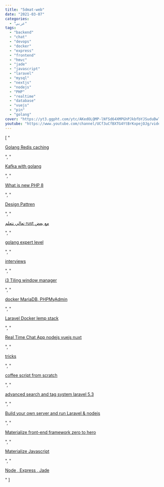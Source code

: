 ```yaml
---
title: "5dmat-web"
date: "2021-03-07"
categories:
  - "عربي"
tags:
  - "backend"
  - "chat"
  - "devops"
  - "docker"
  - "express"
  - "frontend"
  - "hmvc"
  - "jade"
  - "javascript"
  - "laravel"
  - "mysql"
  - "nextjs"
  - "nodejs"
  - "PHP"
  - "realtime"
  - "database"
  - "vuejs"
  - "pin"
  - "golang"
cover: "https://yt3.ggpht.com/ytc/AKedOLQMP-lNfSd64XMPGhPJkbfbYJSuduBwTi5cIyxF=s88-c-k-c0x00ffffff-no-rj"
youtube: "https://www.youtube.com/channel/UCf3uCfBXTG4YtBrKxpejOJg/videos"
---
```



[
    "<p><a href='https://www.youtube.com/watch?v=QHsJ-rlxKgA&list=PLYp_Kd32Xvcp7EEEnOyr9nZlMCDkWNk_b'>Golang Redis caching</a></p>",
    "<p><a href='https://www.youtube.com/watch?v=EWnbPFWKpkY&list=PLYp_Kd32XvcqRvF3oA5NgaueVzrd5RHnb'>Kafka with golang</a></p>",
    "<p><a href='https://www.youtube.com/watch?v=K3bo0weCFds&list=PLYp_Kd32XvcqOu8PoEg3peui4jOF-pn8l'>What is new PHP 8</a></p>",
    "<p><a href='https://www.youtube.com/watch?v=p0pAt8NSyj8&list=PLYp_Kd32XvcqBywIx1-5v17D3sLHyXqwz'>Design Pattren</a></p>",
    "<p><a href='https://www.youtube.com/watch?v=nrn7N94Xhms&list=PLYp_Kd32XvcoCmtcVAjHB50j6BfyOMSED'>تعالي نتعلم rust مع بعض</a></p>",
    "<p><a href='https://www.youtube.com/watch?v=JWQkRURQP0c&list=PLYp_Kd32XvcocVSDW7kuKAaotWxN7mfZp'>golang expert level</a></p>",
    "<p><a href='https://www.youtube.com/watch?v=ltB_vfAOR5g&list=PLYp_Kd32XvcoBSJJ7TrEaAbweOpNhKIVE'>interviews</a></p>",
    "<p><a href='https://www.youtube.com/watch?v=nAJSH7B3Ywg&list=PLYp_Kd32Xvcq8QhJ-3d2jibzmR6-wnnM_'>i3 Tiling window manager</a></p>",
    "<p><a href='https://www.youtube.com/watch?v=RGnS3y64ZXA&list=PLYp_Kd32XvcqROjt3VlpngGtiSApVMRd0'>docker MariaDB, PHPMyAdmin</a></p>",
    "<p><a href='https://www.youtube.com/watch?v=RvqXKYAXtec&list=PLYp_Kd32XvcpvFnbiNH5b_48JXuBIMola'>Laravel Docker lemp stack</a></p>",
    "<p><a href='https://www.youtube.com/watch?v=sfCTLwTjnHU&list=PLYp_Kd32XvcrTJFVEeawm78dO6LZzC_vw'>Real Time Chat App nodejs vuejs nuxt</a></p>",
    "<p><a href='https://www.youtube.com/watch?v=9QrxfWQxo7k&list=PLYp_Kd32XvcqawjfD9-VK3Qxj-tssExdw'>tricks</a></p>",
    "<p><a href='https://www.youtube.com/watch?v=HuEmunei6ZY&list=PLYp_Kd32XvcoG67dFeS3ZFMnYYNhCh5ID'>coffee script from scratch</a></p>",
    "<p><a href='https://www.youtube.com/watch?v=d1mTl6sJJtc&list=PLYp_Kd32XvcoSJJqFqeuULH4EOLol4DUj'>advanced search and tag system laravel 5.3</a></p>",
    "<p><a href='https://www.youtube.com/watch?v=AJk0EVMjdqE&list=PLYp_Kd32Xvcrs3BKv0jdmwjkOJsAjxX2f'>Build your own server and run Laravel & nodejs</a></p>",
    "<p><a href='https://www.youtube.com/watch?v=hy7cHuwYqRc&list=PLYp_Kd32Xvcqx8Nd75jPe4Jlgf38rEOjG'>Materialize front-end framework zero to hero</a></p>",
    "<p><a href='https://www.youtube.com/watch?v=m6Xx26TW8Bk&list=PLYp_Kd32XvcpqUDYOT9eiRkUUlEruemsG'>Materialize Javascript</a></p>",
    "<p><a href='https://www.youtube.com/watch?v=qI77bn8Ga9Q&list=PLYp_Kd32XvcrJ_ZreCjaCVcYwSThcz5Cv'>Node  , Express , Jade</a></p>"
]
